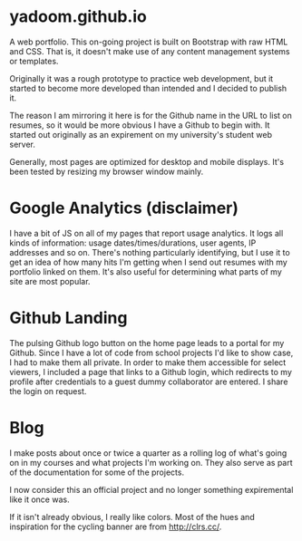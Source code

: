 # yadoom.github.io
A web portfolio. This on-going project is built on Bootstrap with raw HTML and CSS. That is, it doesn't make use of any content management systems or templates.

Originally it was a rough prototype to practice web development, but it started to become more developed than intended and I decided to publish it.

The reason I am mirroring it here is for the Github name in the URL to list on resumes, so it would be more obvious I have a Github to begin with. It started out originally as an expirement on my university's student web server.

Generally, most pages are optimized for desktop and mobile displays. It's been tested by resizing my browser window mainly.

# Google Analytics (disclaimer)
I have a bit of JS on all of my pages that report usage analytics. It logs all kinds of information: usage dates/times/durations, user agents, IP addresses and so on. There's nothing particularly identifying, but I use it to get an idea of how many hits I'm getting when I send out resumes with my portfolio linked on them. It's also useful for determining what parts of my site are most popular.

# Github Landing
The pulsing Github logo button on the home page leads to a portal for my Github. Since I have a lot of code from school projects I'd like to show case, I had to make them all private. In order to make them accessible for select viewers, I included a page that links to a Github login, which redirects to my profile after credentials to a guest dummy collaborator are entered. I share the login on request.

# Blog
I make posts about once or twice a quarter as a rolling log of what's going on in my courses and what projects I'm working on. They also serve as part of the documentation for some of the projects.

I now consider this an official project and no longer something expiremental like it once was. 

If it isn't already obvious, I really like colors. Most of the hues and inspiration for the cycling banner are from http://clrs.cc/.
